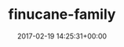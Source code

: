 ---
title:		"finucane-family"
type:		"photos"
mediatype:		"upload"
description:		"TBC"
date:		"2017-02-19 14:25:31+00:00"
album:		"people"
filename:		"finucane-family.md"
series:		""
cl_public_id:		"people/finucane-family"
cl_version:		1497005427
format:		"tiff"
bytes:		3006772
width:		2560
height:		1440
colours:
- "#E3E3E3"
- "#262626"
- "#7F7F7F"
- "#E6E6E5"
exposure_mode:		"Auto"
program:		"Aperture-priority AE"
aperture:		"8.0"
focal_length:		"32.0 mm"
iso:		"200"
shutter_speed:		"1/80"
metering:		"Spot"
flash:		"Off, Did not fire"
white_balance:		"Custom"
colour_temp:		"5300"
has_crop:		"false"
orientation:		"Horizontal (normal)"
camera_model:		"NIKON D800"
lens_info:		"24-70mm f/2.8"
artist:		"No artist info"
x_resolution:		"300"
y_resolution:		"300"
---